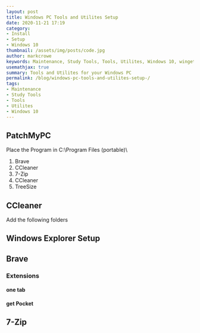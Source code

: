 ```yaml
---
layout: post
title: Windows PC Tools and Utilites Setup
date: 2020-11-21 17:19
category:
- Install
- Setup
- Windows 10
thumbnail: /assets/img/posts/code.jpg
author: markcrowe
keywords: Maintenance, Study Tools, Tools, Utilites, Windows 10, winget
usemathjax: true
summary: Tools and Utilites for your Windows PC
permalink: /blog/windows-pc-tools-and-utilites-setup-/
tags:
- Maintenance
- Study Tools
- Tools
- Utilites
- Windows 10
---
```


## PatchMyPC

Place the Program in C:\Program Files (portable)\

1. Brave
2. CCleaner
3. 7-Zip
4. CCleaner
5. TreeSize

## CCleaner

Add the following folders

## Windows Explorer Setup

## Brave

### Extensions

#### one tab

#### get Pocket

## 7-Zip
